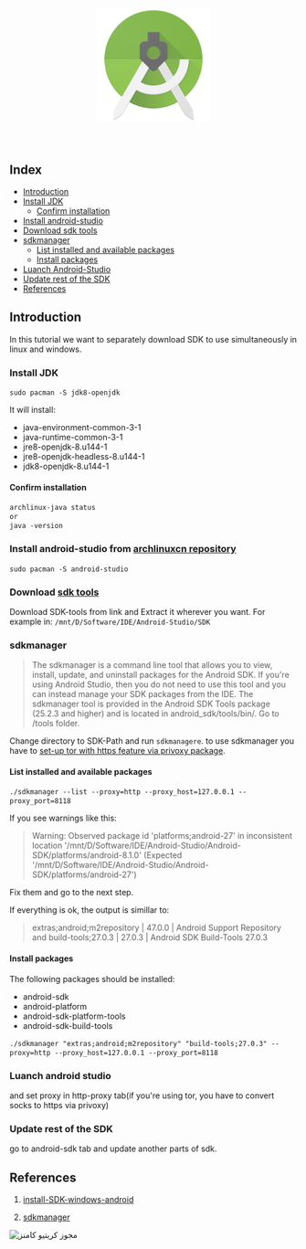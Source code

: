 <h1 align="center">
	<img width="200" src="AndroidStudio.svg" alt="androidStudio">
	<br>
	<br>
</h1>

## Index
- [Introduction](#Introduction)
- [Install JDK](#installJDK)
    - [Confirm installation](#confirmInstallation)
- [Install android-studio](#installAndroidStudio)
- [Download sdk tools](#downloadSdkTools)
- [sdkmanager](#sdkmanager)
    - [List installed and available packages](#listPackages)
    - [Install packages](#installPackages)
- [Luanch Android-Studio](#luanchAndroidStudio)
- [Update rest of the SDK](#updateSdk)
- [References](#references)


<a name="Introduction">Introduction</a>
------------

In this tutorial we want to separately download SDK to use simultaneously in linux and windows.

### <a name="installJDK">Install JDK</a>
```
sudo pacman -S jdk8-openjdk 
```
It will install:

- java-environment-common-3-1
- java-runtime-common-3-1
- jre8-openjdk-8.u144-1 
- jre8-openjdk-headless-8.u144-1
- jdk8-openjdk-8.u144-1


#### <a name="confirmInstallation">Confirm installation</a>
```
archlinux-java status
or
java -version
```

### <a name="installAndroidStudio">Install android-studio from [archlinuxcn repository ](http://repo.archlinuxcn.org/)</a>
```
sudo pacman -S android-studio
```

### <a name="downloadSdkTools">Download [sdk tools](https://developer.android.com/studio/index.html)</a>

Download SDK-tools from link and Extract it wherever you want. For example in:
```/mnt/D/Software/IDE/Android-Studio/SDK```


### <a name="sdkmanager">sdkmanager</a>
> The sdkmanager is a command line tool that allows you to view, install, update, and uninstall packages for the Android SDK. If you're using Android Studio, then you do not need to use this tool and you can instead manage your SDK packages from the IDE.
The sdkmanager tool is provided in the Android SDK Tools package (25.2.3 and higher) and is located in android_sdk/tools/bin/.
Go to /tools folder. 


Change directory to SDK-Path and run `sdkmanagere`. to use sdkmanager you have to [set-up tor with https feature via privoxy package](https://github.com/LinArcX/Nokat/blob/master/Packages/Tor).

#### <a name="listPackages">List installed and available packages</a>
```
./sdkmanager --list --proxy=http --proxy_host=127.0.0.1 --proxy_port=8118
```

If you see warnings like this:
> Warning: Observed package id 'platforms;android-27' in inconsistent location '/mnt/D/Software/IDE/Android-Studio/Android-SDK/platforms/android-8.1.0' (Expected '/mnt/D/Software/IDE/Android-Studio/Android-SDK/platforms/android-27')

Fix them and go to the next step.

If everything is ok, the output is simillar to:

>extras;android;m2repository                                                              | 47.0.0       | Android Support Repository                                          
and
build-tools;27.0.3                                                                       | 27.0.3       | Android SDK Build-Tools 27.0.3    

#### <a name="installPackages">Install packages</a>
The following packages should be installed:

* android-sdk
* android-platform
* android-sdk-platform-tools
* android-sdk-build-tools                                  

```
./sdkmanager "extras;android;m2repository" "build-tools;27.0.3" --proxy=http --proxy_host=127.0.0.1 --proxy_port=8118
```

### <a name="luanchAndroidStudio">Luanch android studio</a>
and set proxy in http-proxy tab(if you're using tor, you have to convert socks to https via privoxy)

### <a name="updateSdk">Update rest of the SDK</a>
go to android-sdk tab and update another parts of sdk.

<a name="references">References</a>
-----
1. [install-SDK-windows-android](http://androidcode.ir/post/install-SDK-windows-android-lynda-%D9%86%D8%B5%D8%A8-%D9%88%DB%8C%D9%86%D8%AF%D9%88%D8%B2)

2. [sdkmanager](https://developer.android.com/studio/command-line/sdkmanager.html)

<img alt="مجوز کریتیو کامنز" style="border-width:0" src="https://i.creativecommons.org/l/by-sa/4.0/88x31.png">
</p>